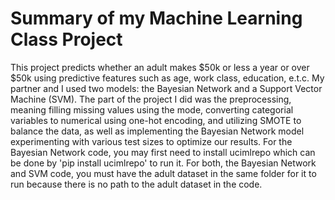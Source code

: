 # Summary of my Machine Learning Class Project
This project predicts whether an adult makes $50k or less a year or over $50k using predictive features such as age, work class, education, e.t.c. My partner and I used two models: the Bayesian Network and a Support Vector Machine (SVM). The part of the project I did was the preprocessing, meaning filling missing values using the mode, converting categorial variables to numerical using one-hot encoding, and utilizing SMOTE to balance the data, as well as implementing the Bayesian Network model experimenting with various test sizes to optimize our results. For the Bayesian Network code, you may first need to install ucimlrepo which can be done by 'pip install ucimlrepo' to run it. For both, the Bayesian Network and SVM code, you must have the adult dataset in the same folder for it to run because there is no path to the adult dataset in the code.
